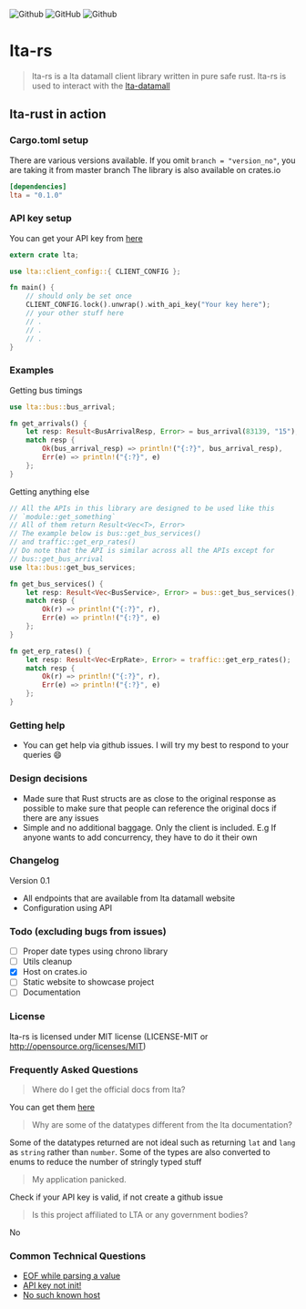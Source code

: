 ![Github](https://img.shields.io/badge/-lta--rs-blueviolet.svg?style=for-the-badge)
![GitHub](https://img.shields.io/badge/license-mit-blueviolet.svg?style=for-the-badge)
![Github](https://img.shields.io/badge/crates.io-lta%20%3D%20%220.1.0%22-blueviolet.svg?style=for-the-badge)

# lta-rs
> lta-rs is a lta datamall client library written in pure safe rust. lta-rs is used to interact with the [lta-datamall](https://www.mytransport.sg/content/mytransport/home/dataMall.html)

## lta-rust in action

### Cargo.toml setup
There are various versions available. If you omit `branch = "version_no"`, you are taking it from master branch
The library is also available on crates.io
```toml
[dependencies]
lta = "0.1.0"
```

### API key setup
You can get your API key from [here](https://www.mytransport.sg/content/mytransport/home/dataMall/request-for-api.html)

```rust
extern crate lta;

use lta::client_config::{ CLIENT_CONFIG };

fn main() {
    // should only be set once
    CLIENT_CONFIG.lock().unwrap().with_api_key("Your key here");
    // your other stuff here
    // .
    // .
    // .
}

```

### Examples

Getting bus timings
```rust
use lta::bus::bus_arrival;

fn get_arrivals() {
    let resp: Result<BusArrivalResp, Error> = bus_arrival(83139, "15");
    match resp {
        Ok(bus_arrival_resp) => println!("{:?}", bus_arrival_resp),
        Err(e) => println!("{:?}", e)
    };
}
```

Getting anything else
```rust
// All the APIs in this library are designed to be used like this
// `module::get_something`
// All of them return Result<Vec<T>, Error>
// The example below is bus::get_bus_services()
// and traffic::get_erp_rates()
// Do note that the API is similar across all the APIs except for
// bus::get_bus_arrival
use lta::bus::get_bus_services;

fn get_bus_services() {
    let resp: Result<Vec<BusService>, Error> = bus::get_bus_services();
    match resp {
        Ok(r) => println!("{:?}", r),
        Err(e) => println!("{:?}", e)
    };
}

fn get_erp_rates() {
    let resp: Result<Vec<ErpRate>, Error> = traffic::get_erp_rates();
    match resp {
        Ok(r) => println!("{:?}", r),
        Err(e) => println!("{:?}", e)
    };
}
```

### Getting help
- You can get help via github issues. I will try my best to respond to your queries :smile:

### Design decisions
- Made sure that Rust structs are as close to the original response as possible to make sure that people can reference the original docs if there are any issues 
- Simple and no additional baggage. Only the client is included. E.g If anyone wants to add concurrency, they have to do it their own

### Changelog
Version 0.1
- All endpoints that are available from lta datamall website
- Configuration using API

### Todo (excluding bugs from issues)
- [ ] Proper date types using chrono library
- [ ] Utils cleanup
- [x] Host on crates.io
- [ ] Static website to showcase project
- [ ] Documentation

### License
lta-rs is licensed under MIT license (LICENSE-MIT or http://opensource.org/licenses/MIT)

### Frequently Asked Questions

> Where do I get the official docs from lta?

You can get them [here](https://www.mytransport.sg/content/dam/datamall/datasets/LTA_DataMall_API_User_Guide.pdf)

> Why are some of the datatypes different from the lta documentation?

Some of the datatypes returned are not ideal such as returning `lat` and `lang` as `string` rather than `number`. Some of the types are also converted to enums to reduce the number of stringly typed stuff

> My application panicked.

Check if your API key is valid, if not create a github issue

> Is this project affiliated to LTA or any government bodies?

No

### Common Technical Questions
- [EOF while parsing a value](https://github.com/BudiNverse/lta-rs/issues/1)
- [API key not init!](https://github.com/BudiNverse/lta-rs/issues/2)
- [No such known host](https://github.com/BudiNverse/lta-rs/issues/3)